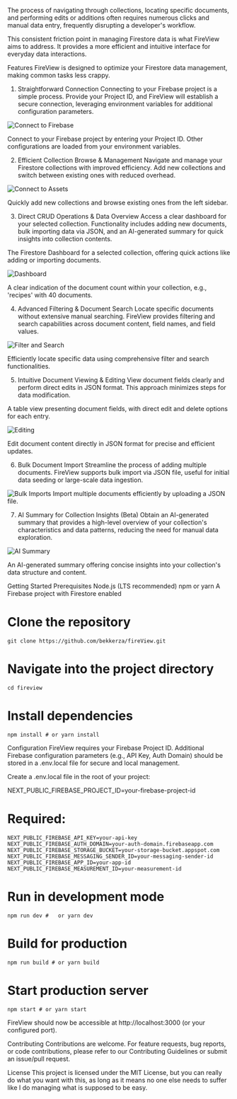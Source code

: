 The process of navigating through collections, locating specific documents, and performing edits or additions often requires numerous clicks and manual data entry, frequently disrupting a developer's workflow.

This consistent friction point in managing Firestore data is what FireView aims to address. 
It provides a more efficient and intuitive interface for everyday data interactions.

Features
FireView is designed to optimize your Firestore data management, making common tasks less crappy.

1. Straightforward Connection
Connecting to your Firebase project is a simple process. Provide your Project ID, and FireView will establish a secure connection, leveraging environment variables for additional configuration parameters.

![Connect to Firebase](assets/main.png)

Connect to your Firebase project by entering your Project ID. Other configurations are loaded from your environment variables.

2. Efficient Collection Browse & Management
Navigate and manage your Firestore collections with improved efficiency. Add new collections and switch between existing ones with reduced overhead.

![Connect to Assets](assets/sidenav.png)

Quickly add new collections and browse existing ones from the left sidebar.

3. Direct CRUD Operations & Data Overview
Access a clear dashboard for your selected collection. Functionality includes adding new documents, bulk importing data via JSON, and an AI-generated summary for quick insights into collection contents.

The Firestore Dashboard for a selected collection, offering quick actions like adding or importing documents.

![Dashboard](assets/actions.png)

A clear indication of the document count within your collection, e.g., 'recipes' with 40 documents.

4. Advanced Filtering & Document Search
Locate specific documents without extensive manual searching. FireView provides filtering and search capabilities across document content, field names, and field values.

![Filter and Search](assets/filtersearch.png)

Efficiently locate specific data using comprehensive filter and search functionalities.

5. Intuitive Document Viewing & Editing
View document fields clearly and perform direct edits in JSON format. This approach minimizes steps for data modification.

A table view presenting document fields, with direct edit and delete options for each entry.

![Editing](assets/edit.png)

Edit document content directly in JSON format for precise and efficient updates.

6. Bulk Document Import
Streamline the process of adding multiple documents. FireView supports bulk import via JSON file, useful for initial data seeding or large-scale data ingestion.

![Bulk Imports](assets/bulkimport.png)
Import multiple documents efficiently by uploading a JSON file.

7. AI Summary for Collection Insights (Beta)
Obtain an AI-generated summary that provides a high-level overview of your collection's characteristics and data patterns, reducing the need for manual data exploration.

![AI Summary](assets/ai.png)

An AI-generated summary offering concise insights into your collection's data structure and content.

Getting Started
Prerequisites
Node.js (LTS recommended)
npm or yarn
A Firebase project with Firestore enabled

# Clone the repository
	git clone https://github.com/bekkerza/fireView.git

# Navigate into the project directory
	cd fireview

# Install dependencies
	npm install # or yarn install
Configuration
FireView requires your Firebase Project ID. Additional Firebase configuration parameters (e.g., API Key, Auth Domain) should be stored in a .env.local file for secure and local management.

Create a .env.local file in the root of your project:

NEXT_PUBLIC_FIREBASE_PROJECT_ID=your-firebase-project-id
# Required:
	NEXT_PUBLIC_FIREBASE_API_KEY=your-api-key
	NEXT_PUBLIC_FIREBASE_AUTH_DOMAIN=your-auth-domain.firebaseapp.com
	NEXT_PUBLIC_FIREBASE_STORAGE_BUCKET=your-storage-bucket.appspot.com
	NEXT_PUBLIC_FIREBASE_MESSAGING_SENDER_ID=your-messaging-sender-id
	NEXT_PUBLIC_FIREBASE_APP_ID=your-app-id
	NEXT_PUBLIC_FIREBASE_MEASUREMENT_ID=your-measurement-id

# Run in development mode
	npm run dev #	or yarn dev

# Build for production
	npm run build # or yarn build

# Start production server
	npm start # or yarn start
FireView should now be accessible at http://localhost:3000 (or your configured port).

Contributing
Contributions are welcome. For feature requests, bug reports, or code contributions, please refer to our Contributing Guidelines or submit an issue/pull request.

License
This project is licensed under the MIT License, but you can really do what you want with this, as long as it means no one else needs to suffer like I do managing what is supposed to be easy. 
